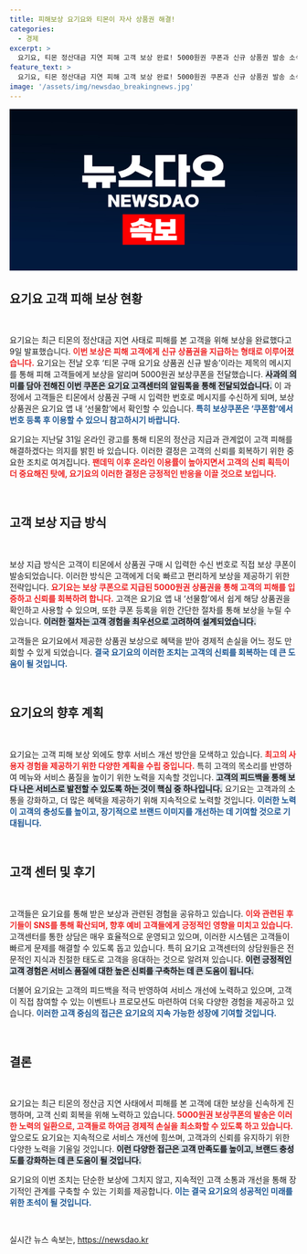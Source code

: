 ```yaml
---
title: 피해보상 요기요와 티몬이 자사 상품권 해결!
categories:
  - 경제
excerpt: >
  요기요, 티몬 정산대금 지연 피해 고객 보상 완료! 5000원권 쿠폰과 신규 상품권 발송 소식, 자세한 혜택 확인해보세요!
feature_text: >
  요기요, 티몬 정산대금 지연 피해 고객 보상 완료! 5000원권 쿠폰과 신규 상품권 발송 소식, 자세한 혜택 확인해보세요!
image: '/assets/img/newsdao_breakingnews.jpg'
---
```


<p><img src="/assets/img/newsdao_breakingnews.jpg" alt="firstkoreanews 속보" /></p>

<h2 data-ke-size="size26">요기요 고객 피해 보상 현황</h2>

<p data-ke-size="size16">&nbsp;</p>

<p>요기요는 최근 티몬의 정산대금 지연 사태로 피해를 본 고객을 위해 보상을 완료했다고 9일 발표했습니다. <b><span style="color: #ee2323;">이번 보상은 피해 고객에게 신규 상품권을 지급하는 형태로 이루어졌습니다.</span></b> 요기요는 전날 오후 ‘티몬 구매 요기요 상품권 신규 발송’이라는 제목의 메시지를 통해 피해 고객들에게 보상을 알리며 5000원권 보상쿠폰을 전달했습니다. <b><span style="background-color: #21538527;">사과의 의미를 담아 전해진 이번 쿠폰은 요기요 고객센터의 알림톡을 통해 전달되었습니다.</span></b> 이 과정에서 고객들은 티몬에서 상품권 구매 시 입력한 번호로 메시지를 수신하게 되며, 보상 상품권은 요기요 앱 내 ‘선물함’에서 확인할 수 있습니다. <b><span style="color: #1a5490;">특히 보상쿠폰은 ‘쿠폰함’에서 번호 등록 후 이용할 수 있으니 참고하시기 바랍니다.</span></b></p>

<p>요기요는 지난달 31일 온라인 광고를 통해 티몬의 정산금 지급과 관계없이 고객 피해를 해결하겠다는 의지를 밝힌 바 있습니다. 이러한 결정은 고객의 신뢰를 회복하기 위한 중요한 조치로 여겨집니다. <b><span style="color: #ee2323;">팬데믹 이후 온라인 이용률이 높아지면서 고객의 신뢰 획득이 더 중요해진 탓에, 요기요의 이러한 결정은 긍정적인 반응을 이끌 것으로 보입니다.</span></b></p>

<p data-ke-size="size16">&nbsp;</p>

<h2 data-ke-size="size26">고객 보상 지급 방식</h2>

<p data-ke-size="size16">&nbsp;</p>

<p>보상 지급 방식은 고객이 티몬에서 상품권 구매 시 입력한 수신 번호로 직접 보상 쿠폰이 발송되었습니다. 이러한 방식은 고객에게 더욱 빠르고 편리하게 보상을 제공하기 위한 전략입니다. <b><span style="color: #ee2323;">요기요는 보상 쿠폰으로 지급된 5000원권 상품권을 통해 고객의 피해를 입증하고 신뢰를 회복하려 합니다.</span></b> 고객은 요기요 앱 내 ‘선물함’에서 쉽게 해당 상품권을 확인하고 사용할 수 있으며, 또한 쿠폰 등록을 위한 간단한 절차를 통해 보상을 누릴 수 있습니다. <b><span style="background-color: #21538527;">이러한 절차는 고객 경험을 최우선으로 고려하여 설계되었습니다.</span></b></p>

<p>고객들은 요기요에서 제공한 상품권 보상으로 혜택을 받아 경제적 손실을 어느 정도 만회할 수 있게 되었습니다. <b><span style="color: #1a5490;">결국 요기요의 이러한 조치는 고객의 신뢰를 회복하는 데 큰 도움이 될 것입니다.</span></b></p>

<p data-ke-size="size16">&nbsp;</p>

<h2 data-ke-size="size26">요기요의 향후 계획</h2>

<p data-ke-size="size16">&nbsp;</p>

<p>요기요는 고객 피해 보상 외에도 향후 서비스 개선 방안을 모색하고 있습니다. <b><span style="color: #ee2323;">최고의 사용자 경험을 제공하기 위한 다양한 계획을 수립 중입니다.</span></b> 특히 고객의 목소리를 반영하여 메뉴와 서비스 품질을 높이기 위한 노력을 지속할 것입니다. <b><span style="background-color: #21538527;">고객의 피드백을 통해 보다 나은 서비스로 발전할 수 있도록 하는 것이 핵심 중 하나입니다.</span></b> 요기요는 고객과의 소통을 강화하고, 더 많은 혜택을 제공하기 위해 지속적으로 노력할 것입니다. <b><span style="color: #1a5490;">이러한 노력이 고객의 충성도를 높이고, 장기적으로 브랜드 이미지를 개선하는 데 기여할 것으로 기대됩니다.</span></b></p>

<p data-ke-size="size16">&nbsp;</p>

<h2 data-ke-size="size26">고객 센터 및 후기</h2>

<p data-ke-size="size16">&nbsp;</p>

<p>고객들은 요기요를 통해 받은 보상과 관련된 경험을 공유하고 있습니다. <b><span style="color: #ee2323;">이와 관련된 후기들이 SNS를 통해 확산되며, 향후 예비 고객들에게 긍정적인 영향을 미치고 있습니다.</span></b> 고객센터를 통한 상담은 매우 효율적으로 운영되고 있으며, 이러한 시스템은 고객들이 빠르게 문제를 해결할 수 있도록 돕고 있습니다. 특히 요기요 고객센터의 상담원들은 전문적인 지식과 친절한 태도로 고객을 응대하는 것으로 알려져 있습니다. <b><span style="background-color: #21538527;">이런 긍정적인 고객 경험은 서비스 품질에 대한 높은 신뢰를 구축하는 데 큰 도움이 됩니다.</span></b></p>

<p>더불어 요기요는 고객의 피드백을 적극 반영하여 서비스 개선에 노력하고 있으며, 고객이 직접 참여할 수 있는 이벤트나 프로모션도 마련하여 더욱 다양한 경험을 제공하고 있습니다. <b><span style="color: #1a5490;">이러한 고객 중심의 접근은 요기요의 지속 가능한 성장에 기여할 것입니다.</span></b></p>

<p data-ke-size="size16">&nbsp;</p>

<h2 data-ke-size="size26">결론</h2>

<p data-ke-size="size16">&nbsp;</p>

<p>요기요는 최근 티몬의 정산금 지연 사태에서 피해를 본 고객에 대한 보상을 신속하게 진행하며, 고객 신뢰 회복을 위해 노력하고 있습니다. <b><span style="color: #ee2323;">5000원권 보상쿠폰의 발송은 이러한 노력의 일환으로, 고객들로 하여금 경제적 손실을 최소화할 수 있도록 하고 있습니다.</span></b> 앞으로도 요기요는 지속적으로 서비스 개선에 힘쓰며, 고객과의 신뢰를 유지하기 위한 다양한 노력을 기울일 것입니다. <b><span style="background-color: #21538527;">이런 다양한 접근은 고객 만족도를 높이고, 브랜드 충성도를 강화하는 데 큰 도움이 될 것입니다.</span></b></p>

<p>요기요의 이번 조치는 단순한 보상에 그치지 않고, 지속적인 고객 소통과 개선을 통해 장기적인 관계를 구축할 수 있는 기회를 제공합니다. <b><span style="color: #1a5490;">이는 결국 요기요의 성공적인 미래를 위한 초석이 될 것입니다.</span></b></p>

<p data-ke-size="size16">&nbsp;</p>
실시간 뉴스 속보는, <a href="https://newsdao.kr" rel="dofollow">https://newsdao.kr</a>


